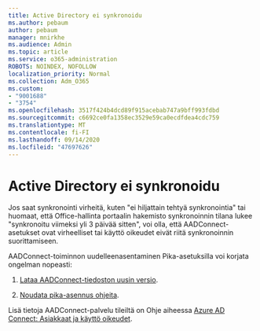 ```yaml
---
title: Active Directory ei synkronoidu
ms.author: pebaum
author: pebaum
manager: mnirkhe
ms.audience: Admin
ms.topic: article
ms.service: o365-administration
ROBOTS: NOINDEX, NOFOLLOW
localization_priority: Normal
ms.collection: Adm_O365
ms.custom:
- "9001688"
- "3754"
ms.openlocfilehash: 3517f424b4dcd89f915acebab747a9bff993fdbd
ms.sourcegitcommit: c6692ce0fa1358ec3529e59ca0ecdfdea4cdc759
ms.translationtype: MT
ms.contentlocale: fi-FI
ms.lasthandoff: 09/14/2020
ms.locfileid: "47697626"
---
```

# <a name="active-directory-not-syncing"></a>Active Directory ei synkronoidu

Jos saat synkronointi virheitä, kuten "ei hiljattain tehtyä synkronointia" tai huomaat, että Office-hallinta portaalin hakemisto synkronoinnin tilana lukee "synkronoitu viimeksi yli 3 päivää sitten", voi olla, että AADConnect-asetukset ovat virheelliset tai käyttö oikeudet eivät riitä synkronoinnin suorittamiseen.  

AADConnect-toiminnon uudelleenasentaminen Pika-asetuksilla voi korjata ongelman nopeasti:

1. [Lataa AADConnect-tiedoston uusin versio](https://go.microsoft.com/fwlink/?LinkId=615771).

2. [Noudata pika-asennus ohjeita](https://docs.microsoft.com/azure/active-directory/hybrid/how-to-connect-install-express).

Lisä tietoja AADConnect-palvelu tileiltä on Ohje aiheessa [Azure AD Connect: Asiakkaat ja käyttö oikeudet](https://docs.microsoft.com/azure/active-directory/hybrid/reference-connect-accounts-permissions).

